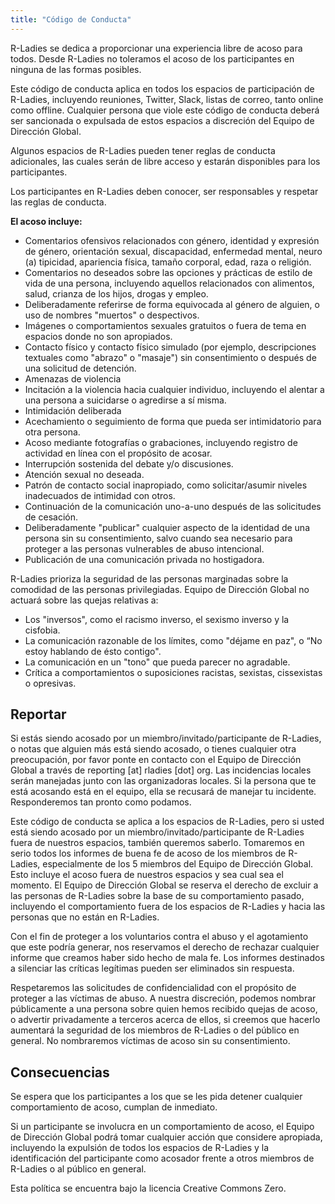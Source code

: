 ```yaml
---
title: "Código de Conducta"
---
```


R-Ladies se dedica a proporcionar una experiencia libre de acoso para todos. Desde R-Ladies no toleramos el acoso de los participantes en ninguna de las formas posibles.

Este código de conducta aplica en todos los espacios de participación de R-Ladies, incluyendo reuniones, Twitter, Slack, listas de correo, tanto online como offline. Cualquier persona que viole este código de conducta deberá ser sancionada o expulsada de estos espacios a discreción del Equipo de Dirección Global.

Algunos espacios de R-Ladies pueden tener reglas de conducta adicionales, las cuales serán de libre acceso y estarán disponibles para los participantes.

Los participantes en R-Ladies deben conocer, ser responsables y respetar las reglas de conducta.

**El acoso incluye:**

- Comentarios ofensivos relacionados con género, identidad y expresión de género, orientación sexual, discapacidad, enfermedad mental, neuro (a) tipicidad, apariencia física, tamaño corporal, edad, raza o religión.
- Comentarios no deseados sobre las opciones y prácticas de estilo de vida de una persona, incluyendo aquellos relacionados con alimentos, salud, crianza de los hijos, drogas y empleo.
- Deliberadamente referirse de forma equivocada al género de alguien, o uso de nombres "muertos" o despectivos.
- Imágenes o comportamientos sexuales gratuitos o fuera de tema en espacios donde no son apropiados.
- Contacto físico y contacto físico simulado (por ejemplo, descripciones textuales como "abrazo" o "masaje") sin consentimiento o después de una solicitud de detención.
- Amenazas de violencia
- Incitación a la violencia hacia cualquier individuo, incluyendo el alentar a una persona a suicidarse o agredirse a sí misma.
- Intimidación deliberada
- Acechamiento o seguimiento de forma que pueda ser intimidatorio para otra persona.
- Acoso mediante fotografías o grabaciones, incluyendo registro de actividad en línea con el propósito de acosar.
- Interrupción sostenida del debate y/o discusiones.
- Atención sexual no deseada.
- Patrón de contacto social inapropiado, como solicitar/asumir niveles inadecuados de intimidad con otros.
- Continuación de la comunicación uno-a-uno después de las solicitudes de cesación.
- Deliberadamente "publicar" cualquier aspecto de la identidad de una persona sin su consentimiento, salvo cuando sea necesario para proteger a las personas vulnerables de abuso intencional.
- Publicación de una comunicación privada no hostigadora.

R-Ladies prioriza la seguridad de las personas marginadas sobre la comodidad de las personas privilegiadas. Equipo de Dirección Global no actuará sobre las quejas relativas a:

- Los "inversos", como el racismo inverso, el sexismo inverso y la cisfobia.
- La comunicación razonable de los límites, como "déjame en paz", o “No estoy hablando de ésto contigo".
- La comunicación en un "tono" que pueda parecer no agradable.
- Crítica a comportamientos o suposiciones racistas, sexistas, cissexistas o opresivas.

## Reportar
Si estás siendo acosado por un miembro/invitado/participante de R-Ladies, o notas que alguien más está siendo acosado, o tienes cualquier otra preocupación, por favor ponte en contacto con el Equipo de Dirección Global a través de reporting [at] rladies [dot] org. Las incidencias locales serán manejadas junto con las organizadoras locales. Si la persona que te está acosando está en el equipo, ella se recusará de manejar tu incidente. Responderemos tan pronto como podamos.

Este código de conducta se aplica a los espacios de R-Ladies, pero si usted está siendo acosado por un miembro/invitado/participante de R-Ladies fuera de nuestros espacios, también queremos saberlo. Tomaremos en serio todos los informes de buena fe de acoso de los miembros de R-Ladies, especialmente de los 5 miembros del Equipo de Dirección Global. Esto incluye el acoso fuera de nuestros espacios y sea cual sea el momento. El Equipo de Dirección Global se reserva el derecho de excluir a las personas de R-Ladies sobre la base de su comportamiento pasado, incluyendo el comportamiento fuera de los espacios de R-Ladies y hacia las personas que no están en R-Ladies.

Con el fin de proteger a los voluntarios contra el abuso y el agotamiento que este podría generar, nos reservamos el derecho de rechazar cualquier informe que creamos haber sido hecho de mala fe. Los informes destinados a silenciar las críticas legítimas pueden ser eliminados sin respuesta.

Respetaremos las solicitudes de confidencialidad con el propósito de proteger a las víctimas de abuso. A nuestra discreción, podemos nombrar públicamente a una persona sobre quien hemos recibido quejas de acoso, o advertir privadamente a terceros acerca de ellos, si creemos que hacerlo aumentará la seguridad de los miembros de R-Ladies o del público en general. No nombraremos víctimas de acoso sin su consentimiento.

## Consecuencias
Se espera que los participantes a los que se les pida detener cualquier comportamiento de acoso, cumplan de inmediato.

Si un participante se involucra en un comportamiento de acoso, el Equipo de Dirección Global podrá tomar cualquier acción que considere apropiada, incluyendo la expulsión de todos los espacios de R-Ladies y la identificación del participante como acosador frente a otros miembros de R-Ladies o al público en general.

Esta política se encuentra bajo la licencia Creative Commons Zero.

